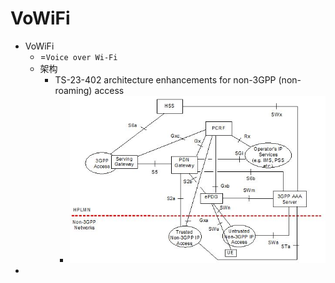 # VoWiFi

* VoWiFi
  * =`Voice over Wi-Fi`
  * 架构
    * TS-23-402 architecture enhancements for non-3GPP (non-roaming) access
      * ![vowifi_arch_non_3gpp_access](../assets/img/vowifi_arch_non_3gpp_access.jpg)
* 